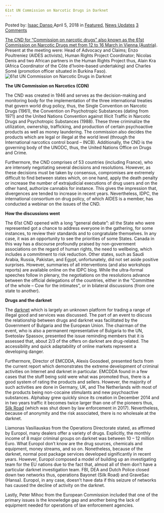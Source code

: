 ```yaml
---
61st UN Commission on Narcotic Drugs in Darknet
---
```

<article class="post-listing post-25274 post type-post status-publish format-standard has-post-thumbnail hentry 
 tag-61st tag-commission tag-narcotic">
<div class="post-inner">
<span>Posted by: <a href="https://www.deepdotweb.com/author/isaacddanso/" title="">Isaac Danso </a></span>
<span>April 5, 2018</span>
<span>in <a href="https://www.deepdotweb.com/category/deepdot-news/" rel="category tag">Featured</a>, <a href="https://www.deepdotweb.com/category/news-updates/" rel="category tag">News Updates</a></span>
<span><a href="https://www.deepdotweb.com/2018/04/05/61st-un-commission-on-narcotic-drugs-in-darknet/#comments">3 Comments</a></span>


<p><a href="https://www.seronet.info/article/61e-commission-des-stupefiants-de-lonu-81262">The CND for &#8220;Commission on narcotic drugs&#8221; also known as the 61st Commission on Narcotic Drugs met from 12 to 16 March in Vienna (Austria)</a>. Present at the meeting were: Head of Advocacy and Claims; Enzo Poultreniez (AIDES activists), Human Rights Project Coordinator; Nicolas Denis and two African partners in the Human Rights Project thus, Alain Kra (Africa Coordinator of the Côte d&#8217;Ivoire-based undertaking) and Charles Somé (promotion officer situated in Burkina Faso).<img class="wp-image-25275 aligncenter" src="/imgs/2018/04/61st-un-commission-on-narcotic-drugs-in-darknet.jpeg" alt="61st UN Commission on Narcotic Drugs in Darknet" srcset="/imgs/2018/04/61st-un-commission-on-narcotic-drugs-in-darknet.jpeg 730w, /imgs/2018/04/61st-un-commission-on-narcotic-drugs-in-darknet-300x177.jpeg 300w" sizes="(max-width: 730px) 100vw, 730px" /></p>
<p><strong>The UN Commission on Narcotics (CDN) </strong></p>
<p>The CND was created in 1946 and serves as the decision-making and monitoring body for the implementation of the three international treaties that govern world drug policy, thus, the Single Convention on Narcotic Drugs (1961), the Convention on Psychotropic Substances (dating from 1971) and the United Nations Convention against Illicit Traffic in Narcotic Drugs and Psychotropic Substances (1988). These three criminalize the utilization, ownership, trafficking, and production of certain psychoactive products as well as money laundering. The commission also decides the products which are legal or illegal at the world level (through the International narcotics control board &#8211; INCB). Additionally, the CND is the governing body of the UNODC, thus, the United Nations Office on Drugs and Crime.</p>
<p>Furthermore, the CND comprises of 53 countries (including France), who are intensely negotiating several decisions and resolutions. However, as these decisions must be taken by consensus, compromises are extremely difficult to find between states which, on one hand, apply the death penalty or increase the number of extrajudicial executions of drug users and on the other hand, authorize cannabis for instance. This gives the impression that, divergences are tended to increase in recent years. Nevertheless, IDPC, the international consortium on drug policy, of which AIDES is a member, has conducted a webinar on the issues of the CND.</p>
<p><strong>How the discussions went</strong></p>
<p>The 61st CND opened with a long &#8220;general debate&#8221;: all the State who were represented got a chance to address everyone in the gathering, for some instances, to review their standards and to congratulate themselves. In any case, it was an opportunity to see the priorities of some States. Canada in this way has a discourse profoundly praised by non-government associations on the regard of human rights, the need to wellbeing, which includes a commitment to risk reduction. Other states, such as Saudi Arabia, Russia, Pakistan, and Egypt, unfortunately, did not set aside positive surprises. However, summaries of all interventions (and also workshops reports) are available online on the IDPC blog. While the ultra-formal speeches follow in plenary, the negotiations on the resolutions advance between the official delegations of the countries, either in the &#8220;Committee of the whole &#8211; Cow for the intimates&#8221;, or in bilateral discussions (from one state to another).</p>
<p><strong>Drugs and the darknet </strong></p>
<p>The <a href="https://www.deepdotweb.com/?s=darknet">darknet</a> which is largely an unknown platform for trading a range of illegal good and services was discussed. The part of an event to discuss the relationship between drugs and darknet was facilitated by the Government of Bulgaria and the European Union. The chairman of the event, who is also a permanent representative of Bulgaria to the UN, Svetoslav Spassov, presented the issue reminding members that it is assessed that, about 2/3 of the offers on darknet are drug-related. The accessibility and quick adaptability of online markets represent a developing danger.</p>
<p>Furthermore, Director of EMCDDA, Alexis Goosdeel, presented facts from the current report which demonstrates the extreme development of criminal activities on Internet and darknet in particular. EMCDDA found in a few cases that the stuff being sold were what was promoted thus, there is a good system of rating the products and sellers. However, the majority of such activities are done in Germany, UK, and The Netherlands with most of the products being non-cocaine stimulants and new psychoactive substances. Alphabay grew quickly since its creation in December 2014 and in two years traffic it becomes twice larger than one of the pioneers thus, <a href="https://www.deepdotweb.com/?s=Silk+Road">Silk Road</a> (which was shut down by law enforcement in 2017). Nevertheless, because of anonymity and the risk associated, there is no wholesale at the darknet.</p>
<p>Liamonas Vasiliauskas from the Operations Directorate stated, as affirmed by Europol, many dealers offer a variety of drugs. Explicitly, the monthly income of 8 major criminal groups on darknet was between 10 &#8211; 12 million Euro. What Europol don&#8217;t know are the drug sources, chemicals and equipment, money streams, and so on. Nonetheless, because of the darknet, normal post package services developed significantly in recent years. However, Europol composed a model of building up an investigating team for the EU nations due to the fact that, almost all of them don&#8217;t have a particular darknet investigation team. FBI, DEA and Dutch Police closed down two networks thus, operations Bayonet (Silk Road) and GraveSac (Hansa). Europol, in any case, doesn’t have data if this seizure of networks has caused the decline of activity on the darknet.</p>
<p>Lastly, Peter Mihoc from the European Commission included that one of the primary issues is the knowledge gap and another being the lack of equipment needed for operations of law enforcement agencies.</p>
</div>
<span style="display:none"><a href="https://www.deepdotweb.com/tag/61st/" rel="tag">61st</a> <a href="https://www.deepdotweb.com/tag/commission/" rel="tag">commission</a> <a href="https://www.deepdotweb.com/tag/darknet/" rel="tag">darknet</a>  <a href="https://www.deepdotweb.com/tag/narcotic/" rel="tag">narcotic</a></span> <span style="display:none" class="updated">2018-04-05<a href="https://www.deepdotweb.com/author/isaacddanso/" title="Posts by Isaac Danso" rel="author">Isaac Danso</a></strong></div>
</div>
</article>


